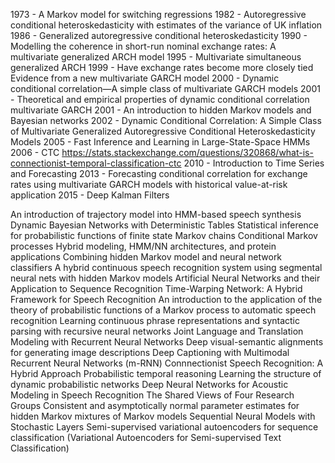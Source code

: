 1973 - A Markov model for switching regressions
1982 - Autoregressive conditional heteroskedasticity with estimates of the variance of UK inflation
1986 - Generalized autoregressive conditional heteroskedasticity
1990 - Modelling the coherence in short-run nominal exchange rates: A multivariate generalized ARCH model
1995 - Multivariate simultaneous generalized ARCH
1999 - Have exchange rates become more closely tied Evidence from a new multivariate GARCH model
2000 - Dynamic conditional correlation—A simple class of multivariate GARCH models
2001 - Theoretical and empirical properties of dynamic conditional correlation multivariate GARCH
2001 - An introduction to hidden Markov models and Bayesian networks
2002 - Dynamic Conditional Correlation: A Simple Class of Multivariate Generalized Autoregressive Conditional Heteroskedasticity Models
2005 - Fast Inference and Learning in Large-State-Space HMMs
2006 - CTC https://stats.stackexchange.com/questions/320868/what-is-connectionist-temporal-classification-ctc
2010 - Introduction to Time Series and Forecasting
2013 - Forecasting conditional correlation for exchange rates using multivariate GARCH models with historical value-at-risk application
2015 - Deep Kalman Filters

An introduction of trajectory model into HMM-based speech synthesis
Dynamic Bayesian Networks with Deterministic Tables
Statistical inference for probabilistic functions of finite state Markov chains
Conditional Markov processes
Hybrid modeling, HMM/NN architectures, and protein applications
Combining hidden Markov model and neural network classifiers
A hybrid continuous speech recognition system using segmental neural nets with hidden Markov models
Artificial Neural Networks and their Application to Sequence Recognition
Time-Warping Network: A Hybrid Framework for Speech Recognition
An introduction to the application of the theory of probabilistic functions of a Markov process to automatic speech recognition
Learning continuous phrase representations and syntactic parsing with recursive neural networks
Joint Language and Translation Modeling with Recurrent Neural Networks
Deep visual-semantic alignments for generating image descriptions
Deep Captioning with Multimodal Recurrent Neural Networks (m-RNN)
Connnectionist Speech Recognition: A Hybrid Approach
Probabilistic temporal reasoning
Learning the structure of dynamic probabilistic networks
Deep Neural Networks for Acoustic Modeling in Speech Recognition The Shared Views of Four Research Groups
Consistent and asymptotically normal parameter estimates for hidden Markov mixtures of Markov models
Sequential Neural Models with Stochastic Layers
Semi-supervised variational autoencoders for sequence classification (Variational Autoencoders for Semi-supervised Text Classification)